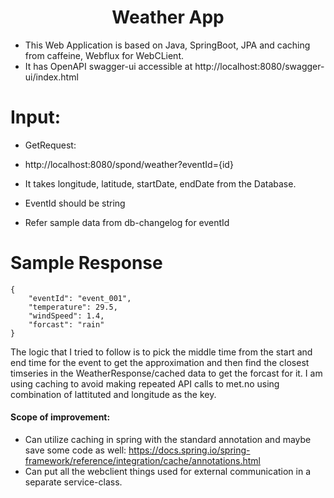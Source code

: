 # <div align="center">Weather App</div>

- This Web Application is based on Java, SpringBoot, JPA and caching from caffeine, Webflux for WebCLient.
- It has OpenAPI swagger-ui accessible at http://localhost:8080/swagger-ui/index.html

# Input:
  - GetRequest:
  - http://localhost:8080/spond/weather?eventId={id}
  - It takes longitude, latitude, startDate, endDate from the Database.

  - EventId should be string
  - Refer sample data from db-changelog for eventId

# Sample Response
```
{
    "eventId": "event_001",
    "temperature": 29.5,
    "windSpeed": 1.4,
    "forcast": "rain"
}
```
  The logic that I tried to follow is to pick the middle time from the start and end time for the event to get the approximation and then find the closest timseries in the WeatherResponse/cached data to get the forcast for it. I am using caching to avoid making repeated API calls to met.no using combination of lattituted and longitude as the key.
#### Scope of improvement:
- Can utilize caching in spring with the standard annotation and maybe save some code as well:
  https://docs.spring.io/spring-framework/reference/integration/cache/annotations.html
- Can put all the webclient things used for external communication in a separate service-class. 
